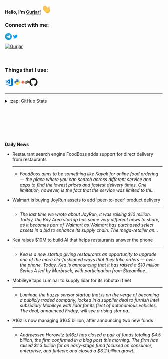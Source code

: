 #### Hello, I'm [Gurjar!](https://GurjarKing.github.io) <img src="https://raw.githubusercontent.com/ABSphreak/ABSphreak/master/gifs/Hi.gif" width="30px"></h2>


### Connect with me:

[<img align="left" alt="Gurjar | Telegram" width="22px" src="https://raw.githubusercontent.com/github/explore/80688e429a7d4ef2fca1e82350fe8e3517d3494d/topics/telegram/telegram.png" />][Telegram]
[<img align="left" alt="Gurjar | Twitter" width="22px" src="https://raw.githubusercontent.com/github/explore/80688e429a7d4ef2fca1e82350fe8e3517d3494d/topics/twitter/twitter.png" />][Twitter]
<br >
<br >
<a href="https://github.com/GurjarKing"><img src="https://komarev.com/ghpvc/?username=GurjarKing" alt="Gurjar" /></a> <br />
<br />
<br />
<!-- <br >

![](https://visitor-badge.glitch.me/badge?page_id=GurjarKing)

<br /> -->

### Things that I use:

[<img align="left" alt="Visual Studio Code" width="26px" src="https://raw.githubusercontent.com/github/explore/80688e429a7d4ef2fca1e82350fe8e3517d3494d/topics/visual-studio-code/visual-studio-code.png" />][VSCode]
[<img align="left" alt="Python" width="26px" src="https://raw.githubusercontent.com/github/explore/80688e429a7d4ef2fca1e82350fe8e3517d3494d/topics/python/python.png" />][Python]
[<img align="left" alt="Git" width="26px" src="https://raw.githubusercontent.com/github/explore/80688e429a7d4ef2fca1e82350fe8e3517d3494d/topics/git/git.png" />][Git]
[<img align="left" alt="GitHub" width="26px" src="https://raw.githubusercontent.com/github/explore/78df643247d429f6cc873026c0622819ad797942/topics/github/github.png" />][Github]

<br />
<br />

---
<details>
  <summary>:zap: GitHub Stats</summary>

<img align="left" alt="Gurjar's Github Stats" src="https://github-readme-stats.vercel.app/api?username=GurjarKing&show_icons=true&hide_border=true&count_private=true&include_all_commit=true&theme=algolia" />

</details>

<!-- ### 🔔 My latest tweet
<a href="https://twitter.com/Gurjar_King43" target="_blank">
	<img src="https://github.com/GurjarKing/GurjarKing/raw/master/tweet.png" width="70%" align="center" alt="Click to view on Twitter" title="My latest tweet, as an image"/>
</a> -->
<br>

<pre>

</pre>

<!-- **Quote of the hour:**

{qoth}

~ {qoth_author}
<pre>

</pre> -->
<br>
<pre>


</pre>
<strong>Daily News</strong>
  
  - Restaurant search engine FoodBoss adds support for direct delivery from restaurants
     <hr/>
     
      - *FoodBoss aims to be something like Kayak for online food ordering — the place where you can search across different service and apps to find the lowest prices and fastest delivery times. One limitation, however, is the fact that the service was limited to thi…*
     
  - Walmart is buying JoyRun assets to add ‘peer-to-peer’ product delivery
      <hr/>
      
      - *The last time we wrote about JoyRun, it was raising $10 million. Today, the Bay Area startup has some very different news to share, as it becomes part of Walmart as Walmart has purchased select assets in a bid to enhance its supply chain. The mega-retailer an…*
      
  - Kea raises $10M to build AI that helps restaurants answer the phone
      <hr/>
      
      - *Kea is a new startup giving restaurants an opportunity to upgrade one of the more old-fashioned ways that they take orders — over the phone. Today, Kea is announcing that it has raised a $10 million Series A led by Marbruck, with participation from Streamline…*
      
  - Mobileye taps Luminar to supply lidar for its robotaxi fleet
      <hr/>
      
      - *Luminar, the buzzy sensor startup that is on the verge of becoming a publicly traded company, locked in a supplier deal to furnish Intel subsidiary Mobileye with lidar for its fleet of autonomous vehicles. The deal, announced Friday, will see a rising star pa…*
       
  - A16z is now managing $16.5 billion, after announcing two new funds
      <hr/>
       
       - *Andreessen Horowitz (a16z) has closed a pair of funds totaling $4.5 billion, the firm confirmed in a blog post this morning. The firm has raised $1.3 billion for an early-stage fund focused on consumer, enterprise, and fintech; and closed a $3.2 billion growt…*
      

<br />

[VSCode]: https://code.visualstudio.com/
[Python]: https://www.python.org/
[Git]: https://git-scm.com/
[Github]: https://github.com/
[Telegram]: https://t.me/Gurjar_King/
[Twitter]: https://twitter.com/Gurjar_King43/
